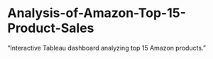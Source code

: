 # Analysis-of-Amazon-Top-15-Product-Sales
“Interactive Tableau dashboard analyzing top 15 Amazon products.”
